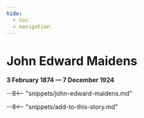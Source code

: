 ```yaml
---
hide:
  - toc
  - navigation 
---
```


# John Edward Maidens

**3 February 1874 — 7 December 1924**

--8<-- "snippets/john-edward-maidens.md"

--8<-- "snippets/add-to-this-story.md"